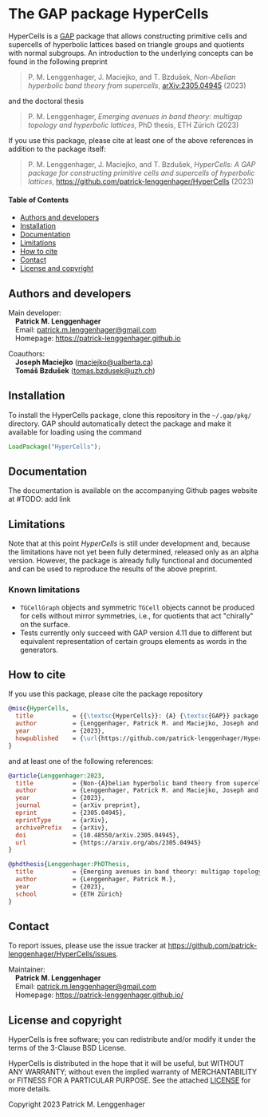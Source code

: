 # The GAP package HyperCells

HyperCells is a [GAP](https://www.gap-system.org/) package that allows
constructing primitive cells and supercells of hyperbolic lattices based on
triangle groups and quotients with normal subgroups.
An introduction to the underlying concepts can be found in the following preprint

> P. M. Lenggenhager, J. Maciejko, and T. Bzdušek,
  *Non-Abelian hyperbolic band theory from supercells*,
  [arXiv:2305.04945](https://doi.org/10.48550/arXiv.2305.04945) (2023)

and the doctoral thesis

> P. M. Lenggenhager,
  *Emerging avenues in band theory: multigap topology and hyperbolic lattices*,
  PhD thesis, ETH Zürich (2023)

If you use this package, please cite at least one of the above references in
addition to the package itself:
> P. M. Lenggenhager, J. Maciejko, and T. Bzdušek,
  *HyperCells: A GAP package for constructing primitive cells and supercells of
  hyperbolic lattices*, https://github.com/patrick-lenggenhager/HyperCells (2023)

#### Table of Contents  
- [Authors and developers](#authors-and-developers)
- [Installation](#installation)
- [Documentation](#documentation)
- [Limitations](#limitations)
- [How to cite](#how-to-cite)
- [Contact](#contact)
- [License and copyright](#license-and-copyright)

## Authors and developers

Main developer:\
&ensp;&ensp;**Patrick M. Lenggenhager**\
&ensp;&ensp;Email: patrick.m.lenggenhager@gmail.com\
&ensp;&ensp;Homepage: https://patrick-lenggenhager.github.io

Coauthors:\
&ensp;&ensp;**Joseph Maciejko** (maciejko@ualberta.ca)\
&ensp;&ensp;**Tomáš Bzdušek** (tomas.bzdusek@uzh.ch)

## Installation

To install the HyperCells package, clone this repository in the `~/.gap/pkg/`
directory.
GAP should automatically detect the package and make it available for loading
using the command
```GAP
LoadPackage("HyperCells");
```

## Documentation

The documentation is available on the accompanying Github pages website at
#TODO: add link

## Limitations
Note that at this point *HyperCells* is still under development and, because the
limitations have not yet been fully determined, released only as an alpha
version. However, the package is already fully functional and documented and can
be used to reproduce the results of the above preprint.

### Known limitations
- `TGCellGraph` objects and symmetric `TGCell` objects cannot be produced for
  cells without mirror symmetries, i.e., for quotients that act "chirally" on
  the surface.
- Tests currently only succeed with GAP version 4.11 due to different but equivalent
  representation of certain groups elements as words in the generators.

## How to cite

If you use this package, please cite the package repository
```BibTeX
@misc{HyperCells,
  title           = {{\textsc{HyperCells}}: {A} {\textsc{GAP}} package for constructing primitive cells and spercells of hyperbolic lattices},
  author          = {Lenggenhager, Patrick M. and Maciejko, Joseph and Bzdu\v{s}ek, Tom\'{a}\v{s}},
  year            = {2023},
  howpublished    = {\url{https://github.com/patrick-lenggenhager/HyperCells}}
}
```
and at least one of the following references:
```BibTeX
@article{Lenggenhager:2023,
  title           = {Non-{A}belian hyperbolic band theory from supercells}, 
  author          = {Lenggenhager, Patrick M. and Maciejko, Joseph and Bzdu\v{s}ek, Tom\'{a}\v{s}},
  year            = {2023},
  journal         = {arXiv preprint},
  eprint          = {2305.04945},
  eprintType      = {arXiv},
  archivePrefix   = {arXiv},
  doi             = {10.48550/arXiv.2305.04945},
  url             = {https://arxiv.org/abs/2305.04945}
}

@phdthesis{Lenggenhager:PhDThesis,
  title           = {Emerging avenues in band theory: multigap topology and hyperbolic lattices},
  author          = {Lenggenhager, Patrick M.}, 
  year            = {2023},
  school          = {ETH Zürich}
}
```

## Contact

To report issues, please use the issue tracker at
https://github.com/patrick-lenggenhager/HyperCells/issues.

Maintainer:\
&ensp;&ensp;**Patrick M. Lenggenhager**\
&ensp;&ensp;Email: patrick.m.lenggenhager@gmail.com\
&ensp;&ensp;Homepage: https://patrick-lenggenhager.github.io/

## License and copyright

HyperCells is free software; you can redistribute and/or modify it under the
terms of the 3-Clause BSD License.

HyperCells is distributed in the hope that it will be useful, but WITHOUT ANY
WARRANTY; without even the implied warranty of MERCHANTABILITY or FITNESS FOR A
PARTICULAR PURPOSE. See the attached [LICENSE](LICENSE.md) for more details.

Copyright 2023 Patrick M. Lenggenhager